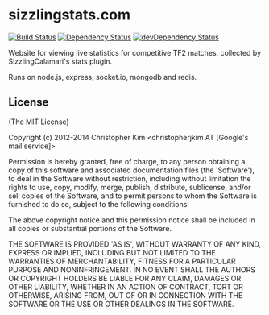 # sizzlingstats.com

[![Build Status](https://travis-ci.org/dy-dx/sizzlingstats.com.png?branch=master)](https://travis-ci.org/dy-dx/sizzlingstats.com)
[![Dependency Status](https://david-dm.org/dy-dx/sizzlingstats.com.png)](https://david-dm.org/dy-dx/sizzlingstats.com)
[![devDependency Status](https://david-dm.org/dy-dx/sizzlingstats.com/dev-status.png)](https://david-dm.org/dy-dx/sizzlingstats.com#info=devDependencies)

Website for viewing live statistics for competitive TF2 matches, collected by SizzlingCalamari's stats plugin.

Runs on node.js, express, socket.io, mongodb and redis.


## License

(The MIT License)

Copyright (c) 2012-2014 Christopher Kim \<christopherjkim AT [Google's mail service]\>

Permission is hereby granted, free of charge, to any person obtaining
a copy of this software and associated documentation files (the
'Software'), to deal in the Software without restriction, including
without limitation the rights to use, copy, modify, merge, publish,
distribute, sublicense, and/or sell copies of the Software, and to
permit persons to whom the Software is furnished to do so, subject to
the following conditions:

The above copyright notice and this permission notice shall be
included in all copies or substantial portions of the Software.

THE SOFTWARE IS PROVIDED 'AS IS', WITHOUT WARRANTY OF ANY KIND,
EXPRESS OR IMPLIED, INCLUDING BUT NOT LIMITED TO THE WARRANTIES OF
MERCHANTABILITY, FITNESS FOR A PARTICULAR PURPOSE AND NONINFRINGEMENT.
IN NO EVENT SHALL THE AUTHORS OR COPYRIGHT HOLDERS BE LIABLE FOR ANY
CLAIM, DAMAGES OR OTHER LIABILITY, WHETHER IN AN ACTION OF CONTRACT,
TORT OR OTHERWISE, ARISING FROM, OUT OF OR IN CONNECTION WITH THE
SOFTWARE OR THE USE OR OTHER DEALINGS IN THE SOFTWARE.
